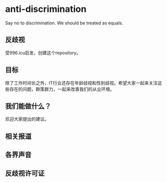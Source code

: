 # anti-discrimination
Say no to discrimination. We should be treated as equals.

## 反歧视

受996.icu启发，创建这个repository。

## 目标

除了工作时间长之外，IT行业还存在年龄歧视和性别歧视。希望大家一起来关注这些存在的问题，群策群力，一起来改善我们的从业环境。

## 我们能做什么？

欢迎大家提出的建议。

## 相关报道

## 各界声音

## 反歧视许可证
